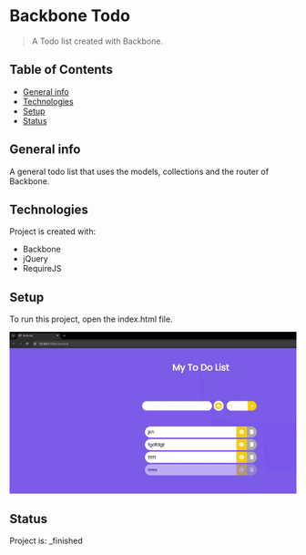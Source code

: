 # Backbone Todo
> A Todo list created with Backbone.

## Table of Contents
* [General info](#general-info)
* [Technologies](#technologies)
* [Setup](#setup)
* [Status](#status)

## General info
A general todo list that uses the models, collections and the router of Backbone.
	
## Technologies
Project is created with:
* Backbone
* jQuery
* RequireJS

## Setup
To run this project, open the index.html file.

![demo](/demo/BackboneTodo.gif)

## Status
Project is:  _finished
